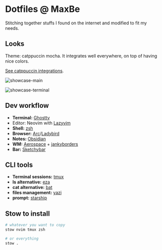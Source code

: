 # Dotfiles @ MaxBe

Stitching together stuffs I found on the internet and modified to fit my needs.

## Looks

Theme: catppuccin mocha. It integrates well everywhere, on top of having nice colors.

[See catppuccin integrations](https://catppuccin.com/).

![showcase-main](img/showcase/main)

![showcase-terminal](img/showcase/terminal)

## Dev workflow

- **Terminal:** [Ghostty](https://github.com/ghostty-org/ghostty)
- Editor: Neovim with [Lazyvim](https://github.com/LazyVim/LazyVim)
- **Shell:** [zsh](https://www.zsh.org/)
- **Browser:** [Arc](https://arc.net/)/[Ladybird](https://ladybird.org/)
- **Notes:** [Obsidian](https://obsidian.md/)
- **WM:** [Aerospace](https://github.com/nikitabobko/AeroSpace) + [jankyborders](https://github.com/FelixKratz/JankyBorders)
- **Bar:** [Sketchybar](https://github.com/FelixKratz/SketchyBar)

## CLI tools

- **Terminal sessions:** [tmux](https://github.com/tmux/tmux)
- **ls alternative:** [eza](https://github.com/eza-community/eza)
- **cat alternative:** [bat](https://github.com/sharkdp/bat)
- **files management:** [yazi](https://github.com/sxyazi/yazi)
- **prompt:** [starship](https://github.com/starship/starship)

## Stow to install

```bash
# whatever you want to copy
stow nvim tmux zsh

# or everything
stow .
```
